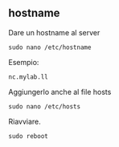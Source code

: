 ## hostname

Dare un hostname al server

``` sudo nano /etc/hostname ```

Esempio:
```
nc.mylab.ll
```

Aggiungerlo anche al file hosts

```sudo nano /etc/hosts```

Riavviare.

```
sudo reboot
```